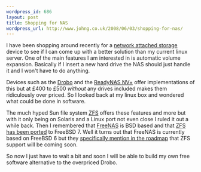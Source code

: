 ```yaml
--- 
wordpress_id: 686
layout: post
title: Shopping for NAS
wordpress_url: http://www.johng.co.uk/2008/06/03/shopping-for-nas/
---
```

I have been shopping around recently for a <a href="http://en.wikipedia.org/wiki/Network-attached_storage">network attached storage</a> device to see if I can come up with a better solution than my current linux server. One of the main features I am interested in is automatic volume expansion. Basically if I insert a new hard drive the NAS should just handle it and I won't have to do anything.

Devices such as the <a href="http://www.drobo.com/">Drobo</a> and the <a href="http://www.netgear.co.uk/desktop_network_storage_rnd4250.php">ReadyNAS NV+</a> offer implementations of this but at £400 to £500 *without* any drives included makes them ridiculously over priced. So I looked back at my linux box and wondered what could be done in software.

The much hyped Sun file system <a href="http://en.wikipedia.org/wiki/Zfs">ZFS</a> offers these features and more but with it only being on Solaris and a Linux port not even close I ruled it out a while back. Then I remembered that <a href="http://www.freenas.org/">FreeNAS</a> is BSD based and that <a href="http://en.wikipedia.org/wiki/FreeBSD#FreeBSD_7">ZFS</a><a href="http://en.wikipedia.org/wiki/FreeBSD#FreeBSD_7"> has been ported</a> to FreeBSD 7. Well it turns out that FreeNAS is currently based on FreeBSD 6 but they <a href="http://www.freenas.org/index.php?option=com_openwiki&Itemid=30&amp;id=roadmap:en#release_0.7x">specifically mention in the roadmap</a> that ZFS support will be coming soon.

So now I just have to wait a bit and soon I will be able to build my own free software alternative to the overpriced Drobo.
